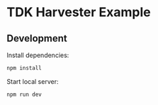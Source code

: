 # TDK Harvester Example

## Development

Install dependencies:

```bash
npm install
```

Start local server:

```bash
npm run dev
```
